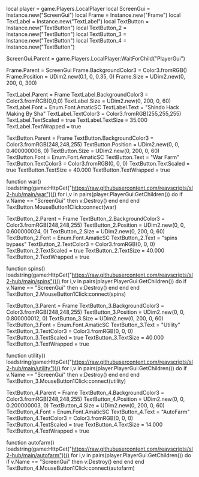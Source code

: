 local player = game.Players.LocalPlayer
local ScreenGui = Instance.new("ScreenGui")
local Frame = Instance.new("Frame")
local TextLabel = Instance.new("TextLabel")
local TextButton = Instance.new("TextButton")
local TextButton_2 = Instance.new("TextButton")
local TextButton_3 = Instance.new("TextButton")
local TextButton_4 = Instance.new("TextButton")


ScreenGui.Parent = game.Players.LocalPlayer:WaitForChild("PlayerGui")

Frame.Parent = ScreenGui
Frame.BackgroundColor3 = Color3.fromRGB()
Frame.Position = UDim2.new(0.1, 0, 0.35, 0)
Frame.Size = UDim2.new(0, 200, 0, 300)

TextLabel.Parent = Frame
TextLabel.BackgroundColor3 = Color3.fromRGB(0,0,0)
TextLabel.Size = UDim2.new(0, 200, 0, 60)
TextLabel.Font = Enum.Font.AmaticSC
TextLabel.Text = "Shindo Hack Making By Sha"
TextLabel.TextColor3 = Color3.fromRGB(255,255,255)
TextLabel.TextScaled = true
TextLabel.TextSize = 35.000
TextLabel.TextWrapped = true

TextButton.Parent = Frame
TextButton.BackgroundColor3 = Color3.fromRGB(248,248,255)
TextButton.Position = UDim2.new(0, 0, 0.400000006, 0)
TextButton.Size = UDim2.new(0, 200, 0, 60)
TextButton.Font = Enum.Font.AmaticSC
TextButton.Text = "War Farm"
TextButton.TextColor3 = Color3.fromRGB(0, 0, 0)
TextButton.TextScaled = true
TextButton.TextSize = 40.000
TextButton.TextWrapped = true

function war()
    loadstring(game:HttpGet("https://raw.githubusercontent.com/reavscripts/sl2-hub/main/war"))()
    for i,v in pairs(player.PlayerGui:GetChildren()) do
        if v.Name == "ScreenGui" then
            v:Destroy()
        end
    end
end
TextButton.MouseButton1Click:connect(war)

TextButton_2.Parent = Frame
TextButton_2.BackgroundColor3 = Color3.fromRGB(248,248,255)
TextButton_2.Position = UDim2.new(0, 0, 0.600000024, 0)
TextButton_2.Size = UDim2.new(0, 200, 0, 60)
TextButton_2.Font = Enum.Font.AmaticSC
TextButton_2.Text = "spins bypass"
TextButton_2.TextColor3 = Color3.fromRGB(0, 0, 0)
TextButton_2.TextScaled = true
TextButton_2.TextSize = 40.000
TextButton_2.TextWrapped = true

function spins()
    loadstring(game:HttpGet("https://raw.githubusercontent.com/reavscripts/sl2-hub/main/spins"))()
    for i,v in pairs(player.PlayerGui:GetChildren()) do
        if v.Name == "ScreenGui" then
            v:Destroy()
        end
    end
end
TextButton_2.MouseButton1Click:connect(spins)

TextButton_3.Parent = Frame
TextButton_3.BackgroundColor3 = Color3.fromRGB(248,248,255)
TextButton_3.Position = UDim2.new(0, 0, 0.800000012, 0)
TextButton_3.Size = UDim2.new(0, 200, 0, 60)
TextButton_3.Font = Enum.Font.AmaticSC
TextButton_3.Text = "Utility"
TextButton_3.TextColor3 = Color3.fromRGB(0, 0, 0)
TextButton_3.TextScaled = true
TextButton_3.TextSize = 40.000
TextButton_3.TextWrapped = true

function utility()
    loadstring(game:HttpGet("https://raw.githubusercontent.com/reavscripts/sl2-hub/main/utility"))()
    for i,v in pairs(player.PlayerGui:GetChildren()) do
        if v.Name == "ScreenGui" then
            v:Destroy()
        end
    end
end
TextButton_3.MouseButton1Click:connect(utility)

TextButton_4.Parent = Frame
TextButton_4.BackgroundColor3 = Color3.fromRGB(248,248,255)
TextButton_4.Position = UDim2.new(0, 0, 0.200000003, 0)
TextButton_4.Size = UDim2.new(0, 200, 0, 60)
TextButton_4.Font = Enum.Font.AmaticSC
TextButton_4.Text = "AutoFarm"
TextButton_4.TextColor3 = Color3.fromRGB(0, 0, 0)
TextButton_4.TextScaled = true
TextButton_4.TextSize = 14.000
TextButton_4.TextWrapped = true

function autofarm()
    loadstring(game:HttpGet("https://raw.githubusercontent.com/reavscripts/sl2-hub/main/autofarm"))()
    for i,v in pairs(player.PlayerGui:GetChildren()) do
        if v.Name == "ScreenGui" then
            v:Destroy()
        end
    end
end
TextButton_4.MouseButton1Click:connect(autofarm)
